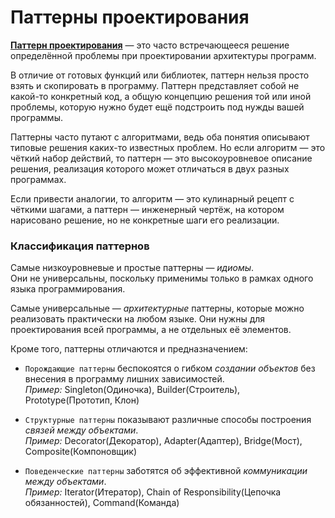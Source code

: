 # Паттерны проектирования

[**Паттерн проектирования**](https://refactoring.guru/ru/design-patterns) — это часто 
встречающееся решение определённой проблемы при 
проектировании архитектуры программ.

В отличие от готовых функций или библиотек, паттерн нельзя просто взять и скопировать в 
программу. Паттерн представляет собой не какой-то конкретный код, а общую концепцию решения 
той или иной проблемы, которую нужно будет ещё подстроить под нужды вашей программы.

Паттерны часто путают с алгоритмами, ведь оба понятия описывают типовые решения каких-то 
известных проблем. Но если алгоритм — это чёткий набор действий, 
то паттерн — это высокоуровневое описание решения, реализация которого может отличаться 
в двух разных программах.

Если привести аналогии, то алгоритм — это кулинарный рецепт с чёткими шагами, а паттерн — 
инженерный чертёж, на котором нарисовано решение, но не конкретные шаги его реализации.

### Классификация паттернов

Самые низкоуровневые и простые паттерны — *идиомы*. <br>
Они не универсальны, поскольку применимы только в рамках одного языка программирования.

Самые универсальные — *архитектурные* паттерны, которые можно реализовать практически на 
любом языке. Они нужны для проектирования всей программы, а не отдельных её элементов.

Кроме того, паттерны отличаются и предназначением: <br>
- `Порождающие паттерны` беспокоятся о гибком *создании объектов* без внесения в программу
лишних зависимостей.<br>
*Пример:* Singleton(Одиночка), Builder(Строитель), Prototype(Прототип, Клон) 


- `Структурные паттерны` показывают различные способы построения *связей между объектами*.<br>
*Пример:* Decorator(Декоратор), Adapter(Адаптер), Bridge(Мост), Composite(Компоновщик)


- `Поведенческие паттерны` заботятся об эффективной *коммуникации между объектами*.<br>
*Пример:* Iterator(Итератор), Chain of Responsibility(Цепочка обязанностей), Command(Команда)

